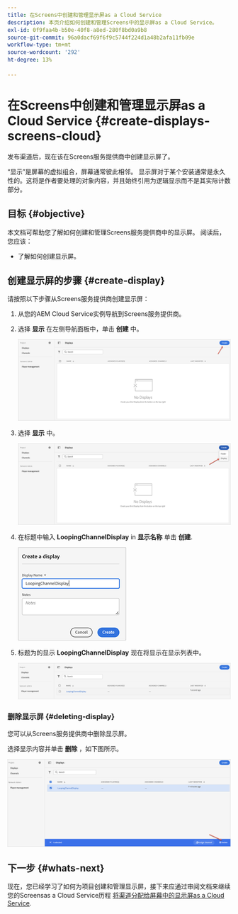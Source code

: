 ```yaml
---
title: 在Screens中创建和管理显示屏as a Cloud Service
description: 本页介绍如何创建和管理Screens中的显示屏as a Cloud Service。
exl-id: 0f9faa4b-b50e-40f8-a8ed-280f8bd0a9b8
source-git-commit: 96a0dacf69f6f9c5744f224d1a48b2afa11fb09e
workflow-type: tm+mt
source-wordcount: '292'
ht-degree: 13%

---
```


# 在Screens中创建和管理显示屏as a Cloud Service {#create-displays-screens-cloud}

发布渠道后，现在该在Screens服务提供商中创建显示屏了。

“显示”是屏幕的虚拟组合，屏幕通常彼此相邻。 显示屏对于某个安装通常是永久性的。这将是作者要处理的对象内容，并且始终引用为逻辑显示而不是其实际计数部分。

## 目标 {#objective}

本文档可帮助您了解如何创建和管理Screens服务提供商中的显示屏。 阅读后，您应该：

* 了解如何创建显示屏。

## 创建显示屏的步骤 {#create-display}

请按照以下步骤从Screens服务提供商创建显示屏：

1. 从您的AEM Cloud Service实例导航到Screens服务提供商。
1. 选择 **显示** 在左侧导航面板中，单击 **创建** 中。

   ![图像](/help/screens-cloud/assets/display/disp-1.png)

1. 选择 **显示** 中。

   ![图像](/help/screens-cloud/assets/display/disp-2.png)

1. 在标题中输入 **LoopingChannelDisplay** in **显示名称** 单击 **创建**.

   ![图像](/help/screens-cloud/assets/display/disp3.png)

1. 标题为的显示 **LoopingChannelDisplay** 现在将显示在显示列表中。

   ![图像](/help/screens-cloud/assets/display/disp-4.png)

### 删除显示屏 {#deleting-display}

您可以从Screens服务提供商中删除显示屏。

选择显示内容并单击 **删除** ，如下图所示。

![图像](/help/screens-cloud/assets/display/disp-5.png)

## 下一步 {#whats-next}

现在，您已经学习了如何为项目创建和管理显示屏，接下来应通过审阅文档来继续您的Screensas a Cloud Service历程 [将渠道分配给屏幕中的显示屏as a Cloud Service](https://experienceleague.adobe.com/docs/experience-manager-cloud-service/screens-as-cloud-service/create-content/assigning-channels-to-display.html?lang=en).
